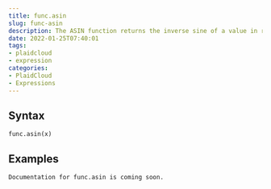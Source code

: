 ```yaml
---
title: func.asin
slug: func-asin
description: The ASIN function returns the inverse sine of a value in radians
date: 2022-01-25T07:40:01
tags:
- plaidcloud
- expression
categories:
- PlaidCloud
- Expressions
---
```



## Syntax



```
func.asin(x)
```


## Examples



```
Documentation for func.asin is coming soon.
```
